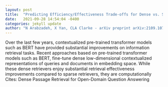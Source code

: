 ```yaml
---
layout: post
title:  "Predicting Efficiency/Effectiveness Trade-offs for Dense vs. Sparse Retrieval Strategy Selection"
date:   2021-09-28 14:54:04 -0400
categories: jekyll update
author: "N Arabzadeh, X Yan, CLA Clarke - arXiv preprint arXiv:2109.10739, 2021"
---
```

Over the last few years, contextualized pre-trained transformer models such as BERT have provided substantial improvements on information retrieval tasks. Recent approaches based on pre-trained transformer models such as BERT, fine-tune dense low-dimensional contextualized representations of queries and documents in embedding space. While these dense retrievers enjoy substantial retrieval effectiveness improvements compared to sparse retrievers, they are computationally Cites: Dense Passage Retrieval for Open-Domain Question Answering
